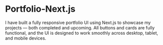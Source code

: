 # Portfolio-Next.js
I have built a fully responsive portfolio UI using Next.js to showcase my projects — both completed and upcoming. All buttons and cards are fully functional, and the UI is designed to work smoothly across desktop, tablet, and mobile devices.
